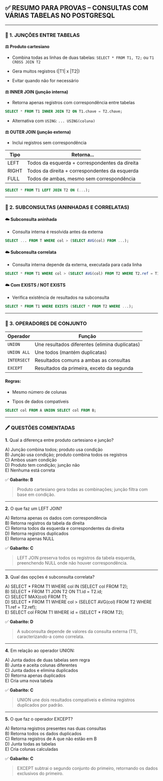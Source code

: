 ## ✅ RESUMO PARA PROVAS – CONSULTAS COM VÁRIAS TABELAS NO POSTGRESQL

---

### 🔹 1. JUNÇÕES ENTRE TABELAS

#### ⚖️ Produto cartesiano

- Combina todas as linhas de duas tabelas: `SELECT * FROM T1, T2;` ou `T1 CROSS JOIN T2`
    
- Gera muitos registros (|T1| x |T2|)
    
- Evitar quando não for necessário
    

#### ⚖️ INNER JOIN (junção interna)

- Retorna apenas registros com correspondência entre tabelas
    

```sql
SELECT * FROM T1 INNER JOIN T2 ON T1.chave = T2.chave;
```

- Alternativa com `USING`: `... USING(coluna)`
    

#### ⚖️ OUTER JOIN (junção externa)

- Inclui registros sem correspondência
    

|Tipo|Retorna...|
|---|---|
|LEFT|Todos da esquerda + correspondentes da direita|
|RIGHT|Todos da direita + correspondentes da esquerda|
|FULL|Todos de ambas, mesmo sem correspondência|

```sql
SELECT * FROM T1 LEFT JOIN T2 ON (...);
```

---

### 🔹 2. SUBCONSULTAS (ANINHADAS E CORRELATAS)

#### ☁️ Subconsulta aninhada

- Consulta interna é resolvida antes da externa
    

```sql
SELECT ... FROM T WHERE col > (SELECT AVG(col) FROM ...);
```

#### ☁️ Subconsulta correlata

- Consulta interna depende da externa, executada para cada linha
    

```sql
SELECT * FROM T1 WHERE col > (SELECT AVG(col) FROM T2 WHERE T2.ref = T1.ref);
```

#### ☁️ Com EXISTS / NOT EXISTS

- Verifica existência de resultados na subconsulta
    

```sql
SELECT * FROM T1 WHERE EXISTS (SELECT * FROM T2 WHERE ...);
```

---

### 🔹 3. OPERADORES DE CONJUNTO

|Operador|Função|
|---|---|
|`UNION`|Une resultados diferentes (elimina duplicatas)|
|`UNION ALL`|Une todos (mantém duplicatas)|
|`INTERSECT`|Resultados comuns a ambas as consultas|
|`EXCEPT`|Resultados da primeira, exceto da segunda|

#### Regras:

- Mesmo número de colunas
    
- Tipos de dados compatíveis
    

```sql
SELECT col FROM A UNION SELECT col FROM B;
```

---

### 🖊️ QUESTÕES COMENTADAS

**1.** Qual a diferença entre produto cartesiano e junção?

A) Junção combina todos; produto usa condição  
B) Junção usa condição; produto combina todos os registros  
C) Ambos usam condição  
D) Produto tem condição; junção não  
E) Nenhuma está correta

✅ **Gabarito: B**

> Produto cartesiano gera todas as combinações; junção filtra com base em condição.

---

**2.** O que faz um LEFT JOIN?

A) Retorna apenas os dados com correspondência  
B) Retorna registros da tabela da direita  
C) Retorna todos da esquerda e correspondentes da direita  
D) Retorna registros duplicados  
E) Retorna apenas NULL

✅ **Gabarito: C**

> LEFT JOIN preserva todos os registros da tabela esquerda, preenchendo NULL onde não houver correspondência.

---

**3.** Qual das opções é subconsulta correlata?

A) SELECT * FROM T1 WHERE col IN (SELECT col FROM T2);  
B) SELECT * FROM T1 JOIN T2 ON T1.id = T2.id;  
C) SELECT MAX(col) FROM T1;  
D) SELECT * FROM T1 WHERE col > (SELECT AVG(col) FROM T2 WHERE T1.ref = T2.ref);  
E) SELECT col FROM T1 WHERE id = (SELECT * FROM T2);

✅ **Gabarito: D**

> A subconsulta depende de valores da consulta externa (T1), caracterizando-a como correlata.

---

**4.** Em relação ao operador UNION:

A) Junta dados de duas tabelas sem regra  
B) Junta e aceita colunas diferentes  
C) Junta dados e elimina duplicados  
D) Retorna apenas duplicados  
E) Cria uma nova tabela

✅ **Gabarito: C**

> UNION une dois resultados compatíveis e elimina registros duplicados por padrão.

---

**5.** O que faz o operador EXCEPT?

A) Retorna registros presentes nas duas consultas  
B) Retorna todos os dados duplicados  
C) Retorna registros de A que não estão em B  
D) Junta todas as tabelas  
E) Cria colunas calculadas

✅ **Gabarito: C**

> EXCEPT subtrai o segundo conjunto do primeiro, retornando os dados exclusivos do primeiro.